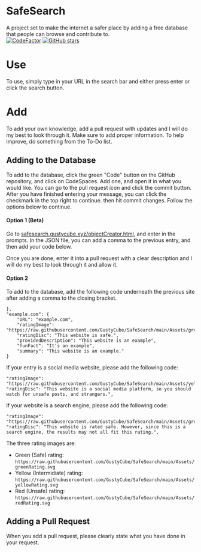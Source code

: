 # SafeSearch
A project set to make the internet a safer place by adding a free database that people can browse and contribute to.
<br>
[![CodeFactor](https://www.codefactor.io/repository/github/gustycube/safesearch/badge)](https://www.codefactor.io/repository/github/gustycube/safesearch)
[![GitHub stars](https://img.shields.io/github/stars/GustyCube/SafeSearch.svg?style=social&label=Star)](https://github.com/khrome/ascii-art)

# Use
To use, simply type in your URL in the search bar and either press enter or click the search button. 

# Add
To add your own knowledge, add a pull request with updates and I will do my best to look through it. Make sure to add proper information. To help improve, do something from the To-Do list.

## Adding to the Database
To add to the database, click the green "Code" button on the GitHub repository, and click on CodeSpaces. Add one, and open it in what you would like. You can go to the pull request icon and click the commit button. After you have finished entering your message, you can click the checkmark in the top right to continue. then hit commit changes. Follow the options below to continue. 
#### Option 1 (Beta)
Go to [safesearch.gustycube.xyz/objectCreator.html](https://safesearch.gustycube.xyz/objectCreator.html), and enter in the prompts. In the JSON file, you can add a comma to the previous entry, and then add your code below.

Once you are done, enter it into a pull request with a clear description and I will do my best to look through it and allow it.

#### Option 2
To add to the database, add the following code underneath the previous site after adding a comma to the closing bracket.
```
},
"example.com": {
    "URL": "example.com",
    "ratingImage": "https://raw.githubusercontent.com/GustyCube/SafeSearch/main/Assets/greenRating.svg",
    "ratingDisc": "This website is safe.",
    "providedDescription": "This website is an example",
    "funFact": "It's an example",
    "summary": "This website is an example."
}
```

If your entry is a social media website, please add the following code: 
```
"ratingImage": "https://raw.githubusercontent.com/GustyCube/SafeSearch/main/Assets/yellowRating.svg",
"ratingDisc": "This website is a social media platform, so you should watch for unsafe posts, and strangers.",
```

If your website is a search engine, please add the following code:
```
"ratingImage": "https://raw.githubusercontent.com/GustyCube/SafeSearch/main/Assets/greenRating.svg",
"ratingDisc": "This website is rated safe. However, since this is a search engine, the results may not all fit this rating.",
```

The three rating images are: 
* Green (Safe) rating: `https://raw.githubusercontent.com/GustyCube/SafeSearch/main/Assets/greenRating.svg`
* Yellow (Intermidiate) rating: `https://raw.githubusercontent.com/GustyCube/SafeSearch/main/Assets/yellowRating.svg`
* Red (Unsafe) rating: `https://raw.githubusercontent.com/GustyCube/SafeSearch/main/Assets/redRating.svg`

## Adding a Pull Request

When you add a pull request, please clearly state what you have done in your request. 

